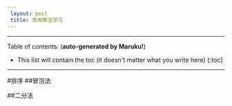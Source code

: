 ```yaml
---
 layout: post
 title: 常用算法学习
---
```

* * *

Table of contents: (**auto-generated by Maruku!**)

* This list will contain the toc (it doesn't matter what you write here)
{:toc}

* * *
#排序
##冒泡法

##二分法